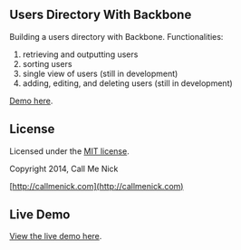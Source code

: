 ## Users Directory With Backbone

Building a users directory with Backbone. Functionalities:

1. retrieving and outputting users
2. sorting users
3. single view of users (still in development)
4. adding, editing, and deleting users (still in development)

[Demo here](http://callmenick.com/_development/backbonejs/users-directory/).

## License

Licensed under the [MIT license](http://www.opensource.org/licenses/mit-license.php).

Copyright 2014, Call Me Nick

[http://callmenick.com](http://callmenick.com)

## Live Demo

[View the live demo here](http://callmenick.com/_development/backbonejs/users-directory/).